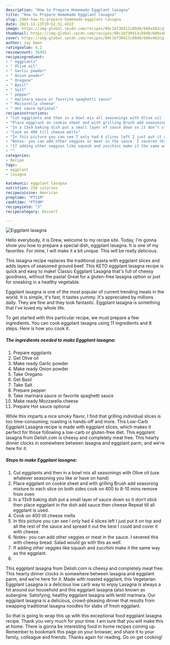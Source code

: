 ```yaml
---
description: "How to Prepare Homemade Eggplant lasagna"
title: "How to Prepare Homemade Eggplant lasagna"
slug: 2984-how-to-prepare-homemade-eggplant-lasagna
date: 2021-12-13T19:52:51.452Z
image: https://img-global.cpcdn.com/recipes/80c1bf30413c89d8/680x482cq70/eggplant-lasagna-recipe-main-photo.jpg
thumbnail: https://img-global.cpcdn.com/recipes/80c1bf30413c89d8/680x482cq70/eggplant-lasagna-recipe-main-photo.jpg
cover: https://img-global.cpcdn.com/recipes/80c1bf30413c89d8/680x482cq70/eggplant-lasagna-recipe-main-photo.jpg
author: Jay Owen
ratingvalue: 4.2
reviewcount: 36491
recipeingredient:
- " eggplants"
- " Olive oil"
- " Garlic powder"
- " Onion powder"
- " Oregano"
- " Basil"
- " Salt"
- " pepper"
- " marinara sauce or favorite spaghetti sauce"
- " Mozzarella cheese"
- " Hot sauce optional"
recipeinstructions:
- "Cut eggplants and then in a bowl mix all seasonings with Olive oil (use whatever seasoning you like or have on hand)"
- "Place eggplant on cookie sheet and with grilling Brush add seasoning mixture to each slice on both sides cook on 400 to 8-10 mins remove from oven"
- "In a 13x9 baking dish put a small layer of sauce down so it don’t stick then place eggplant in the dish add sauce then cheese Repeat till all eggplant is used."
- "Cook on 400 till cheese melts"
- "In this picture you can see I only had 4 slices left I just put it on top and all the rest of the sauce and spread it out the best I could and cover it with cheese."
- "Notes- you can add other veggies or meat in the sauce. I severed this with cheesy bread. Salad would go with this as well."
- "If adding other veggies like squash and zucchini make it the same way as the eggplant."
- ""
categories:
- Recipe
tags:
- eggplant
- lasagna

katakunci: eggplant lasagna 
nutrition: 250 calories
recipecuisine: American
preptime: "PT11M"
cooktime: "PT59M"
recipeyield: "3"
recipecategory: Dessert

---
```



![Eggplant lasagna](https://img-global.cpcdn.com/recipes/80c1bf30413c89d8/680x482cq70/eggplant-lasagna-recipe-main-photo.jpg)

Hello everybody, it is Drew, welcome to my recipe site. Today, I'm gonna show you how to prepare a special dish, eggplant lasagna. It is one of my favorites. For mine, I will make it a bit unique. This will be really delicious.

This lasagna recipe replaces the traditional pasta with eggplant slices and adds layers of seasoned ground beef. This KETO eggplant lasagna recipe is quick and easy to make! Classic Eggplant Lasagna that&#39;s full of cheesy goodness, without the pasta! Great for a gluten-free lasagna option or just for sneaking in a healthy vegetable.

Eggplant lasagna is one of the most popular of current trending meals in the world. It is simple, it's fast, it tastes yummy. It's appreciated by millions daily. They are fine and they look fantastic. Eggplant lasagna is something that I've loved my whole life.


To get started with this particular recipe, we must prepare a few ingredients. You can cook eggplant lasagna using 11 ingredients and 8 steps. Here is how you cook it.

<!--inarticleads1-->

##### The ingredients needed to make Eggplant lasagna:

1. Prepare  eggplants
1. Get  Olive oil
1. Make ready  Garlic powder
1. Make ready  Onion powder
1. Take  Oregano
1. Get  Basil
1. Take  Salt
1. Prepare  pepper
1. Take  marinara sauce or favorite spaghetti sauce
1. Make ready  Mozzarella cheese
1. Prepare  Hot sauce optional


While this imparts a nice smoky flavor, I find that grilling individual slices is too time-consuming; roasting is hands-off and more. This Low-Carb Eggplant Lasagna recipe is made with eggplant slices, which makes it perfect for those following a low-carb or gluten-free diet. This eggplant lasagna from Delish.com is cheesy and completely meat free. This hearty dinner clocks in somewhere between lasagna and eggplant parm, and we&#39;re here for it. 

<!--inarticleads2-->

##### Steps to make Eggplant lasagna:

1. Cut eggplants and then in a bowl mix all seasonings with Olive oil (use whatever seasoning you like or have on hand)
1. Place eggplant on cookie sheet and with grilling Brush add seasoning mixture to each slice on both sides cook on 400 to 8-10 mins remove from oven
1. In a 13x9 baking dish put a small layer of sauce down so it don’t stick then place eggplant in the dish add sauce then cheese Repeat till all eggplant is used.
1. Cook on 400 till cheese melts
1. In this picture you can see I only had 4 slices left I just put it on top and all the rest of the sauce and spread it out the best I could and cover it with cheese.
1. Notes- you can add other veggies or meat in the sauce. I severed this with cheesy bread. Salad would go with this as well.
1. If adding other veggies like squash and zucchini make it the same way as the eggplant.
1. 


This eggplant lasagna from Delish.com is cheesy and completely meat free. This hearty dinner clocks in somewhere between lasagna and eggplant parm, and we&#39;re here for it. Made with roasted eggplant, this Vegetarian Eggplant Lasagna is a delicious low carb way to enjoy Lasagna is always a hit around our household and this eggplant lasagna (also known as aubergine. Satisfying, healthy eggplant lasagna with lentil marinara. Our eggplant lasagna is a delicious, crowd-pleasing dinner that results from swapping traditional lasagna noodles for slabs of fresh eggplant. 

So that is going to wrap this up with this exceptional food eggplant lasagna recipe. Thank you very much for your time. I am sure that you will make this at home. There is gonna be interesting food in home recipes coming up. Remember to bookmark this page on your browser, and share it to your family, colleague and friends. Thanks again for reading. Go on get cooking!

